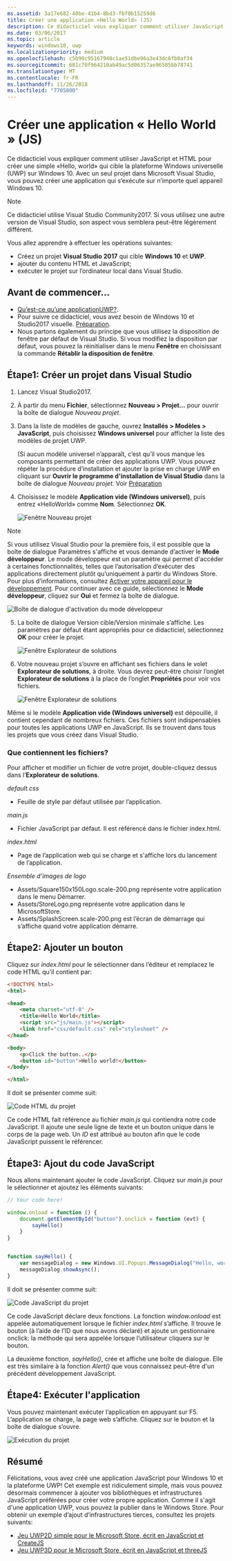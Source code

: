 ```yaml
---
ms.assetid: 3a17e682-40be-41b4-8bd3-fbf0b15259d6
title: Créer une application «Hello World» (JS)
description: Ce didacticiel vous expliquer comment utiliser JavaScript et HTML pour créer une simple & \#0034; Hello, world & \#0034; application qui cible la plateforme Windows universelle (UWP) sur Windows 10.
ms.date: 03/06/2017
ms.topic: article
keywords: windows10, uwp
ms.localizationpriority: medium
ms.openlocfilehash: c5b99c95167940c1ae51dbe96a3e43dc6fb0af34
ms.sourcegitcommit: 681c70f964210ab49ac5d06357ae96505bb78741
ms.translationtype: MT
ms.contentlocale: fr-FR
ms.lasthandoff: 11/26/2018
ms.locfileid: "7705800"
---
```

# <a name="create-a-hello-world-app-js"></a>Créer une application « Hello World » (JS)

Ce didacticiel vous expliquer comment utiliser JavaScript et HTML pour créer une simple «Hello, world» qui cible la plateforme Windows universelle (UWP) sur Windows 10. Avec un seul projet dans Microsoft Visual Studio, vous pouvez créer une application qui s’exécute sur n’importe quel appareil Windows 10.

> [!NOTE]
> Ce didacticiel utilise Visual Studio Community2017. Si vous utilisez une autre version de Visual Studio, son aspect vous semblera peut-être légèrement différent.


Vous allez apprendre à effectuer les opérations suivantes:

-   Créez un projet **Visual Studio 2017** qui cible **Windows 10** et **UWP**.
-   ajouter du contenu HTML et JavaScript;
-   exécuter le projet sur l’ordinateur local dans Visual Studio.

## <a name="before-you-start"></a>Avant de commencer...

-   [Qu’est-ce qu’une applicationUWP?](universal-application-platform-guide.md).
-   Pour suivre ce didacticiel, vous avez besoin de Windows 10 et Studio2017 visuelle. [Préparation](get-set-up.md).
-   Nous partons également du principe que vous utilisez la disposition de fenêtre par défaut de Visual Studio. Si vous modifiez la disposition par défaut, vous pouvez la réinitialiser dans le menu **Fenêtre** en choisissant la commande **Rétablir la disposition de fenêtre**.

## <a name="step-1-create-a-new-project-in-visual-studio"></a>Étape1: Créer un projet dans Visual Studio

1.  Lancez Visual Studio2017.

2.  À partir du menu **Fichier**, sélectionnez **Nouveau > Projet...** pour ouvrir la boîte de dialogue *Nouveau projet*.

3.  Dans la liste de modèles de gauche, ouvrez **Installés > Modèles > JavaScript**, puis choisissez **Windows universel** pour afficher la liste des modèles de projet UWP.

    (Si aucun modèle universel n’apparaît, c’est qu’il vous manque les composants permettant de créer des applications UWP. Vous pouvez répéter la procédure d’installation et ajouter la prise en charge UWP en cliquant sur **Ouvrir le programme d'installation de Visual Studio** dans la boîte de dialogue *Nouveau projet*. Voir [Préparation](get-set-up.md)

4.  Choisissez le modèle **Application vide (Windows universel)**, puis entrez «HelloWorld» comme **Nom**. Sélectionnez **OK**.

    ![Fenêtre Nouveau projet](images/win10-js-01.png)

> [!NOTE]
> Si vous utilisez Visual Studio pour la première fois, il est possible que la boîte de dialogue Paramètres s'affiche et vous demande d’activer le **Mode développeur**. Le mode développeur est un paramètre qui permet d'accéder à certaines fonctionnalités, telles que l’autorisation d’exécuter des applications directement plutôt qu’uniquement à partir du Windows Store. Pour plus d’informations, consultez [Activer votre appareil pour le développement](enable-your-device-for-development.md). Pour continuer avec ce guide, sélectionnez le **Mode développeur**, cliquez sur **Oui** et fermez la boîte de dialogue.

 ![Boîte de dialogue d'activation du mode développeur](images/win10-cs-00.png)

5.  La boîte de dialogue Version cible/Version minimale s’affiche. Les paramètres par défaut étant appropriés pour ce didacticiel, sélectionnez **OK** pour créer le projet.

    ![Fenêtre Explorateur de solutions](images/win10-cs-02.png)

6.  Votre nouveau projet s’ouvre en affichant ses fichiers dans le volet **Explorateur de solutions**, à droite. Vous devrez peut-être choisir l’onglet **Explorateur de solutions** à la place de l’onglet **Propriétés** pour voir vos fichiers.

    ![Fenêtre Explorateur de solutions](images/win10-js-02.png)

Même si le modèle **Application vide (Windows universel)** est dépouillé, il contient cependant de nombreux fichiers. Ces fichiers sont indispensables pour toutes les applications UWP en JavaScript. Ils se trouvent dans tous les projets que vous créez dans Visual Studio.


### <a name="whats-in-the-files"></a>Que contiennent les fichiers?

Pour afficher et modifier un fichier de votre projet, double-cliquez dessus dans l’**Explorateur de solutions**. 

*default.css*

-  Feuille de style par défaut utilisée par l’application.

*main.js*

- Fichier JavaScript par défaut. Il est référencé dans le fichier index.html.

*index.html*

- Page de l’application web qui se charge et s'affiche lors du lancement de l’application.

*Ensemble d’images de logo*
-   Assets/Square150x150Logo.scale-200.png représente votre application dans le menu Démarrer.
-   Assets/StoreLogo.png représente votre application dans le MicrosoftStore.
-   Assets/SplashScreen.scale-200.png est l’écran de démarrage qui s’affiche quand votre application démarre.

## <a name="step-2-adding-a-button"></a>Étape2: Ajouter un bouton

Cliquez sur *index.html* pour le sélectionner dans l’éditeur et remplacez le code HTML qu’il contient par:

```html
<!DOCTYPE html>
<html>

<head>
    <meta charset="utf-8" />
    <title>Hello World</title>
    <script src="js/main.js"></script>
    <link href="css/default.css" rel="stylesheet" />
</head>

<body>
    <p>Click the button..</p>
    <button id="button">Hello world!</button>
</body>

</html>
```

Il doit se présenter comme suit:

 ![Code HTML du projet](images/win10-js-03.png)

Ce code HTML fait référence au fichier *main.js* qui contiendra notre code JavaScript. Il ajoute une seule ligne de texte et un bouton unique dans le corps de la page web. Un *ID* est attribué au bouton afin que le code JavaScript puissent le référencer.


## <a name="step-3-adding-some-javascript"></a>Étape3: Ajout du code JavaScript

Nous allons maintenant ajouter le code JavaScript. Cliquez sur *main.js* pour le sélectionner et ajoutez les éléments suivants:

```javascript
// Your code here!

window.onload = function () {
    document.getElementById("button").onclick = function (evt) {
        sayHello()
    }
}


function sayHello() {
    var messageDialog = new Windows.UI.Popups.MessageDialog("Hello, world!", "Alert");
    messageDialog.showAsync();
}

```

Il doit se présenter comme suit:

 ![Code JavaScript du projet](images/win10-js-04.png)

Ce code JavaScript déclare deux fonctions. La fonction *window.onload* est appelée automatiquement lorsque le fichier *index.html* s’affiche. Il trouve le bouton (à l’aide de l’ID que nous avons déclaré) et ajoute un gestionnaire onclick: la méthode qui sera appelée lorsque l’utilisateur cliquera sur le bouton.

La deuxième fonction, *sayHello()*, crée et affiche une boîte de dialogue. Elle est très similaire à la fonction *Alert()* que vous connaissez peut-être d'un précédent développement JavaScript.


## <a name="step-4-run-the-app"></a>Étape4: Exécuter l'application

Vous pouvez maintenant exécuter l’application en appuyant sur F5. L’application se charge, la page web s’affiche. Cliquez sur le bouton et la boîte de dialogue s’ouvre.

 ![Exécution du projet](images/win10-js-05.png)



## <a name="summary"></a>Résumé


Félicitations, vous avez créé une application JavaScript pour Windows 10 et la plateforme UWP! Cet exemple est ridiculement simple, mais vous pouvez désormais commencer à ajouter vos bibliothèques et infrastructures JavaScript préférées pour créer votre propre application. Comme il s'agit d'une application UWP, vous pouvez la publier dans le Windows Store. Pour obtenir un exemple d’ajout d’infrastructures tierces, consultez les projets suivants:

* [Jeu UWP2D simple pour le Microsoft Store, écrit en JavaScript et CreateJS](get-started-tutorial-game-js2d.md)
* [Jeu UWP3D pour le Microsoft Store, écrit en JavaScript et threeJS](get-started-tutorial-game-js3d.md)


